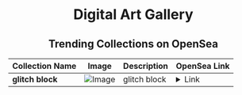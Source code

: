 <div align="center">

# Digital Art Gallery

## Trending Collections on OpenSea

| Collection Name                       | Image                                                                                     | Description                       | OpenSea Link                                                                                          |
|---------------------------------------|-------------------------------------------------------------------------------------------|-----------------------------------|--------------------------------------------------------------------------------------------------------|
| **glitch block** | ![Image](https://i.seadn.io/s/raw/files/7e64e8f38ce8b83028090733adf2baac.png?w=500&auto=format?w=200&auto=format) | glitch block | <details><summary>Link</summary>[glitch block](https://opensea.io/collection/glitch-block)</details> |

</div>
